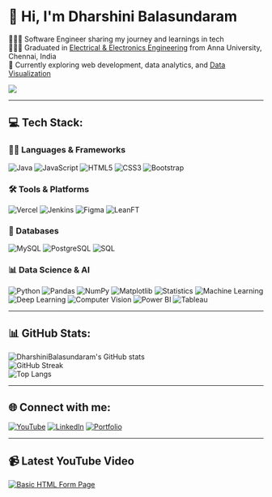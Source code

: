 # 👋 Hi, I'm Dharshini Balasundaram

👩🏻‍💻 Software Engineer sharing my journey and learnings in tech  
👩🏻‍🎓 Graduated in [Electrical & Electronics Engineering](https://avsenggcollege.ac.in/) from Anna University, Chennai, India  
💭 Currently exploring web development, data analytics, and [Data Visualization](https://pudding.cool/2018/08/pockets/)

<!-- Designer GIF -->
![](https://raw.githubusercontent.com/TheDudeThatCode/TheDudeThatCode/master/Assets/Designer.gif)

---

## 💻 Tech Stack:

### 🧑‍💻 Languages & Frameworks
![Java](https://img.shields.io/badge/Java-%23ED8B00.svg?style=for-the-badge&logo=openjdk&logoColor=white)
![JavaScript](https://img.shields.io/badge/JavaScript-%23F7DF1E.svg?style=for-the-badge&logo=javascript&logoColor=black)
![HTML5](https://img.shields.io/badge/HTML5-%23E34F26.svg?style=for-the-badge&logo=html5&logoColor=white)
![CSS3](https://img.shields.io/badge/CSS3-%231572B6.svg?style=for-the-badge&logo=css3&logoColor=white)
![Bootstrap](https://img.shields.io/badge/Bootstrap-%238511FA.svg?style=for-the-badge&logo=bootstrap&logoColor=white)

### 🛠️ Tools & Platforms
![Vercel](https://img.shields.io/badge/Vercel-%23000000.svg?style=for-the-badge&logo=vercel&logoColor=white)
![Jenkins](https://img.shields.io/badge/Jenkins-%232C5263.svg?style=for-the-badge&logo=jenkins&logoColor=white)
![Figma](https://img.shields.io/badge/Figma-%23F24E1E.svg?style=for-the-badge&logo=figma&logoColor=white)
![LeanFT](https://img.shields.io/badge/LeanFT-%23FF6F61.svg?style=for-the-badge&logo=testcafe&logoColor=white)

### 🧮 Databases
![MySQL](https://img.shields.io/badge/MySQL-%2300f.svg?style=for-the-badge&logo=mysql&logoColor=white)
![PostgreSQL](https://img.shields.io/badge/PostgreSQL-%23336791.svg?style=for-the-badge&logo=postgresql&logoColor=white)
![SQL](https://img.shields.io/badge/SQL-%23E38C00.svg?style=for-the-badge&logo=sqlite&logoColor=white)

### 📊 Data Science & AI
![Python](https://img.shields.io/badge/Python-%233776AB.svg?style=for-the-badge&logo=python&logoColor=white)
![Pandas](https://img.shields.io/badge/Pandas-%23150458.svg?style=for-the-badge&logo=pandas&logoColor=white)
![NumPy](https://img.shields.io/badge/NumPy-%23013243.svg?style=for-the-badge&logo=numpy&logoColor=white)
![Matplotlib](https://img.shields.io/badge/Matplotlib-%2345589A.svg?style=for-the-badge&logo=plotly&logoColor=white)
![Statistics](https://img.shields.io/badge/Statistics-%239C27B0.svg?style=for-the-badge&logo=databricks&logoColor=white)
![Machine Learning](https://img.shields.io/badge/Machine%20Learning-%23009688.svg?style=for-the-badge&logo=tensorflow&logoColor=white)
![Deep Learning](https://img.shields.io/badge/Deep%20Learning-%23FF6F00.svg?style=for-the-badge&logo=pytorch&logoColor=white)
![Computer Vision](https://img.shields.io/badge/Computer%20Vision-%2300BCD4.svg?style=for-the-badge&logo=opencv&logoColor=white)
![Power BI](https://img.shields.io/badge/Power%20BI-%23F2C811.svg?style=for-the-badge&logo=powerbi&logoColor=black)
![Tableau](https://img.shields.io/badge/Tableau-%23448AFF.svg?style=for-the-badge&logo=tableau&logoColor=white)

---

## 📊 GitHub Stats:

![DharshiniBalasundaram's GitHub stats](https://github-readme-stats.vercel.app/api?username=dharshinibalasundaram1997&show_icons=true&theme=radical)  
![GitHub Streak](https://github-readme-streak-stats.herokuapp.com/?user=DharshiniBalasundaram1997&theme=dark&hide_border=false)  
![Top Langs](https://github-readme-stats.vercel.app/api/top-langs/?username=DharshiniBalasundaram1997&layout=compact&theme=radical)

---

## 🌐 Connect with me:

[![YouTube](https://img.shields.io/badge/YouTube-%23FF0000.svg?logo=YouTube&logoColor=white)](https://youtube.com/@LearnWithDharshiniBalu)
[![LinkedIn](https://img.shields.io/badge/LinkedIn-blue?style=for-the-badge&logo=linkedin&logoColor=white)](https://linkedin.com/in/dharshinibalasundaram)
[![Portfolio](https://img.shields.io/badge/Portfolio-%23000000.svg?style=for-the-badge&logo=Notion&logoColor=white)](https://dharshinibalasundaram.notion.site/)

---

## 📹 Latest YouTube Video

[![Basic HTML Form Page](https://ytcards.demolab.com/?id=10D2F7qCTh0&title=Basic+HTML+Form+Page&lang=en&timestamp=1714156200&background_color=%230d1117&title_color=%23ffffff&stats_color=%23dedede&max_titla_lines=1&width=300&border_radius=5&duration=59 "Basic HTML Form Page")](https://youtu.be/10D2F7qCTh0?si=ulDn1Y-jKn6bCHOp)

<!-- Proudly created with GPRM ( https://gprm.itsvg.in ) -->

